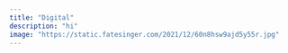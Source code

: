 ```yaml
---
title: "Digital"
description: "hi"
image: "https://static.fatesinger.com/2021/12/60n8hsw9ajd5y55r.jpg"
---
```

